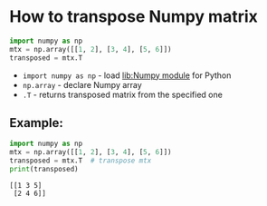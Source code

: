 # How to transpose Numpy matrix

```python
import numpy as np
mtx = np.array([[1, 2], [3, 4], [5, 6]])
transposed = mtx.T
```

- `import numpy as np` - load [lib:Numpy module](/python-numpy/how-to-install-python-numpy-lib) for Python
- `np.array` - declare Numpy array
- `.T` - returns transposed matrix from the specified one

## Example: 
```python
import numpy as np
mtx = np.array([[1, 2], [3, 4], [5, 6]])
transposed = mtx.T  # transpose mtx
print(transposed)
```
```
[[1 3 5]
 [2 4 6]]

```


